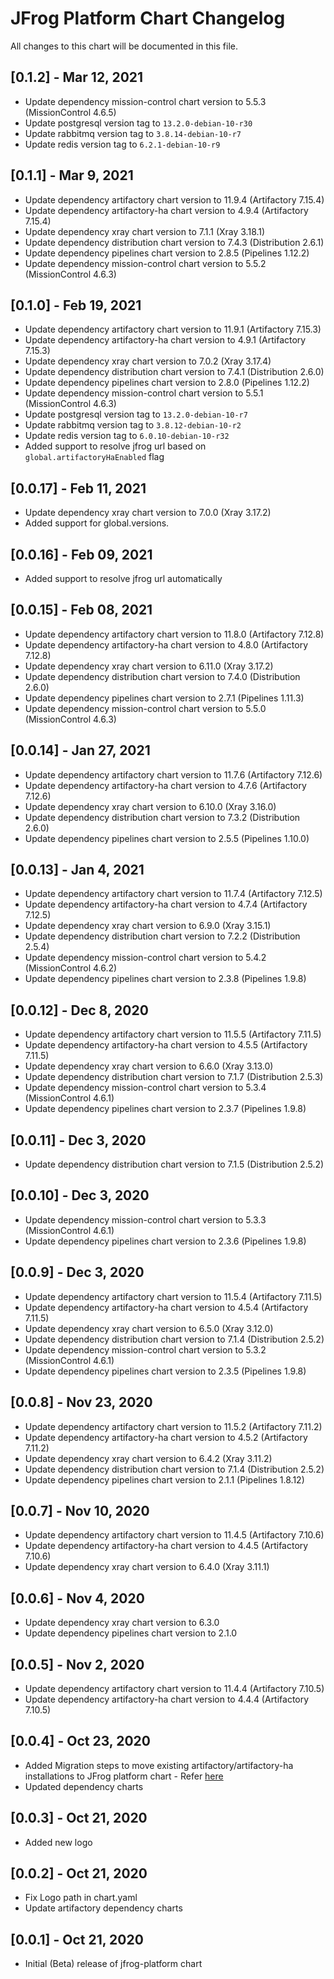 # JFrog Platform Chart Changelog
All changes to this chart will be documented in this file.

## [0.1.2] - Mar 12, 2021
* Update dependency mission-control chart version to 5.5.3 (MissionControl 4.6.5)
* Update postgresql version tag to `13.2.0-debian-10-r30`
* Update rabbitmq version tag to `3.8.14-debian-10-r7`
* Update redis version tag to `6.2.1-debian-10-r9`

## [0.1.1] - Mar 9, 2021
* Update dependency artifactory chart version to 11.9.4 (Artifactory 7.15.4)
* Update dependency artifactory-ha chart version to 4.9.4 (Artifactory 7.15.4)
* Update dependency xray chart version to 7.1.1 (Xray 3.18.1)
* Update dependency distribution chart version to 7.4.3 (Distribution 2.6.1)
* Update dependency pipelines chart version to 2.8.5 (Pipelines 1.12.2)
* Update dependency mission-control chart version to 5.5.2 (MissionControl 4.6.3)

## [0.1.0] - Feb 19, 2021
* Update dependency artifactory chart version to 11.9.1 (Artifactory 7.15.3)
* Update dependency artifactory-ha chart version to 4.9.1 (Artifactory 7.15.3)
* Update dependency xray chart version to 7.0.2 (Xray 3.17.4)
* Update dependency distribution chart version to 7.4.1 (Distribution 2.6.0)
* Update dependency pipelines chart version to 2.8.0 (Pipelines 1.12.2)
* Update dependency mission-control chart version to 5.5.1 (MissionControl 4.6.3)
* Update postgresql version tag to `13.2.0-debian-10-r7`
* Update rabbitmq version tag to `3.8.12-debian-10-r2`
* Update redis version tag to `6.0.10-debian-10-r32`
* Added support to resolve jfrog url based on `global.artifactoryHaEnabled` flag

## [0.0.17] - Feb 11, 2021
* Update dependency xray chart version to 7.0.0 (Xray 3.17.2)
* Added support for global.versions.<product>

## [0.0.16] - Feb 09, 2021
* Added support to resolve jfrog url automatically

## [0.0.15] - Feb 08, 2021
* Update dependency artifactory chart version to 11.8.0 (Artifactory 7.12.8)
* Update dependency artifactory-ha chart version to 4.8.0 (Artifactory 7.12.8)
* Update dependency xray chart version to 6.11.0 (Xray 3.17.2)
* Update dependency distribution chart version to 7.4.0 (Distribution 2.6.0)
* Update dependency pipelines chart version to 2.7.1 (Pipelines 1.11.3)
* Update dependency mission-control chart version to 5.5.0 (MissionControl 4.6.3)

## [0.0.14] - Jan 27, 2021
* Update dependency artifactory chart version to 11.7.6 (Artifactory 7.12.6)
* Update dependency artifactory-ha chart version to 4.7.6 (Artifactory 7.12.6)
* Update dependency xray chart version to 6.10.0 (Xray 3.16.0)
* Update dependency distribution chart version to 7.3.2 (Distribution 2.6.0)
* Update dependency pipelines chart version to 2.5.5 (Pipelines 1.10.0)

## [0.0.13] - Jan 4, 2021
* Update dependency artifactory chart version to 11.7.4 (Artifactory 7.12.5)
* Update dependency artifactory-ha chart version to 4.7.4 (Artifactory 7.12.5)
* Update dependency xray chart version to 6.9.0 (Xray 3.15.1)
* Update dependency distribution chart version to 7.2.2 (Distribution 2.5.4)
* Update dependency mission-control chart version to 5.4.2 (MissionControl 4.6.2)
* Update dependency pipelines chart version to 2.3.8 (Pipelines 1.9.8)

## [0.0.12] - Dec 8, 2020
* Update dependency artifactory chart version to 11.5.5 (Artifactory 7.11.5)
* Update dependency artifactory-ha chart version to 4.5.5 (Artifactory 7.11.5)
* Update dependency xray chart version to 6.6.0 (Xray 3.13.0)
* Update dependency distribution chart version to 7.1.7 (Distribution 2.5.3)
* Update dependency mission-control chart version to 5.3.4 (MissionControl 4.6.1)
* Update dependency pipelines chart version to 2.3.7 (Pipelines 1.9.8)

## [0.0.11] - Dec 3, 2020
* Update dependency distribution chart version to 7.1.5 (Distribution 2.5.2)

## [0.0.10] - Dec 3, 2020
* Update dependency mission-control chart version to 5.3.3 (MissionControl 4.6.1)
* Update dependency pipelines chart version to 2.3.6 (Pipelines 1.9.8)

## [0.0.9] - Dec 3, 2020
* Update dependency artifactory chart version to 11.5.4 (Artifactory 7.11.5)
* Update dependency artifactory-ha chart version to 4.5.4 (Artifactory 7.11.5)
* Update dependency xray chart version to 6.5.0 (Xray 3.12.0)
* Update dependency distribution chart version to 7.1.4 (Distribution 2.5.2)
* Update dependency mission-control chart version to 5.3.2 (MissionControl 4.6.1)
* Update dependency pipelines chart version to 2.3.5 (Pipelines 1.9.8)

## [0.0.8] - Nov 23, 2020
* Update dependency artifactory chart version to 11.5.2 (Artifactory 7.11.2)
* Update dependency artifactory-ha chart version to 4.5.2 (Artifactory 7.11.2)
* Update dependency xray chart version to 6.4.2 (Xray 3.11.2)
* Update dependency distribution chart version to 7.1.4 (Distribution 2.5.2)
* Update dependency pipelines chart version to 2.1.1 (Pipelines 1.8.12)

## [0.0.7] - Nov 10, 2020
* Update dependency artifactory chart version to 11.4.5 (Artifactory 7.10.6)
* Update dependency artifactory-ha chart version to 4.4.5 (Artifactory 7.10.6)
* Update dependency xray chart version to 6.4.0 (Xray 3.11.1)

## [0.0.6] - Nov 4, 2020
* Update dependency xray chart version to 6.3.0
* Update dependency pipelines chart version to 2.1.0

## [0.0.5] - Nov 2, 2020
* Update dependency artifactory chart version to 11.4.4 (Artifactory 7.10.5)
* Update dependency artifactory-ha chart version to 4.4.4 (Artifactory 7.10.5)

## [0.0.4] - Oct 23, 2020
* Added Migration steps to move existing artifactory/artifactory-ha installations to JFrog platform chart - Refer [here](https://github.com/jfrog/charts/blob/master/stable/jfrog-platform/UPGRADE_NOTES.md)
* Updated dependency charts

## [0.0.3] - Oct 21, 2020
* Added new logo

## [0.0.2] - Oct 21, 2020
* Fix Logo path in chart.yaml
* Update artifactory dependency charts

## [0.0.1] - Oct 21, 2020
* Initial (Beta) release of jfrog-platform chart
